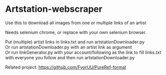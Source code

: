 # Artstation-webscraper  
Use this to download all images from one or multiple links of an artist  

Needs selenium chrome, or replace with your own selenium browser.  

Put (multiple) artist links in links.txt and run artstationDownloader.py  
Or run artstationDownloader.py with an artist link as argument  
Or run linkGenerator.py with your account/following as the link to fill links.txt with everyone you follow and then run artstationDownloader.py  

Related project: https://github.com/FyorUU/PureRef-format
